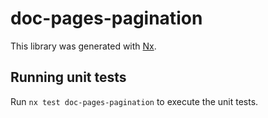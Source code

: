 # doc-pages-pagination

This library was generated with [Nx](https://nx.dev).


## Running unit tests

Run `nx test doc-pages-pagination` to execute the unit tests.

